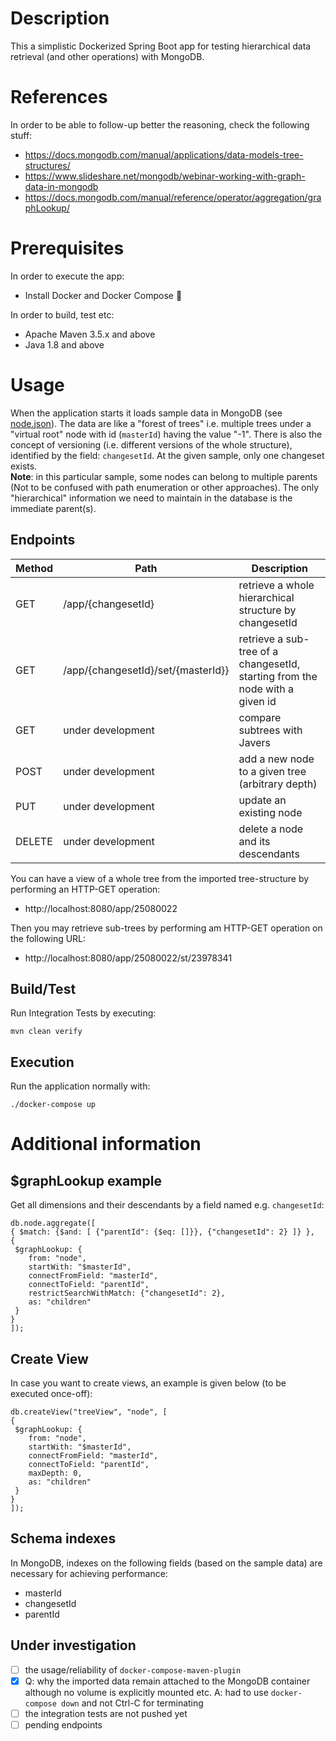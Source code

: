 # Description
This a simplistic Dockerized Spring Boot app for testing hierarchical data retrieval (and other operations) with MongoDB.

# References
In order to be able to follow-up better the reasoning, check the following stuff:
- https://docs.mongodb.com/manual/applications/data-models-tree-structures/
- https://www.slideshare.net/mongodb/webinar-working-with-graph-data-in-mongodb
- https://docs.mongodb.com/manual/reference/operator/aggregation/graphLookup/

# Prerequisites
In order to execute the app:
- Install Docker and Docker Compose :whale:

In order to build, test etc:
- Apache Maven 3.5.x and above
- Java 1.8 and above

# Usage
When the application starts it loads sample data in MongoDB (see [node.json](https://github.com/kmandalas/spring-mongodb-graphlookup/blob/master/mongo-init/data-import/node.json)).
The data are like a "forest of trees" i.e. multiple trees under a "virtual root" node with id (`masterId`) having the value "-1".
There is also the concept of versioning (i.e. different versions of the whole structure), identified by the field: `changesetId`. 
At the given sample, only one changeset exists.   
**Note**: in this particular sample, some nodes can belong to multiple parents (Not to be confused with path enumeration or other approaches). 
The only "hierarchical" information we need to maintain in the database is the immediate parent(s).

## Endpoints 

Method	| Path	| Description
------------- | ------------------------- | ------------- |
GET	| /app/{changesetId}	| retrieve a whole hierarchical structure by changesetId
GET	| /app/{changesetId}/set/{masterId}}	| retrieve a sub-tree of a changesetId, starting from the node with a given id
GET | under development | compare subtrees with Javers
POST | under development | add a new node to a given tree (arbitrary depth)
PUT | under development | update an existing node
DELETE | under development | delete a node and its descendants

You can have a view of a whole tree from the imported tree-structure by performing an HTTP-GET operation:
- http://localhost:8080/app/25080022

Then you may retrieve sub-trees by performing am HTTP-GET operation on the following URL:
- http://localhost:8080/app/25080022/st/23978341

## Build/Test
Run Integration Tests by executing:
```    
mvn clean verify
```
## Execution
Run the application normally with:
```
./docker-compose up
```
    
# Additional information

## $graphLookup example
Get all dimensions and their descendants by a field named e.g. `changesetId`:
```
db.node.aggregate([ 
{ $match: {$and: [ {"parentId": {$eq: []}}, {"changesetId": 2} ]} },
{
 $graphLookup: {
    from: "node",
    startWith: "$masterId",
    connectFromField: "masterId",
    connectToField: "parentId",
    restrictSearchWithMatch: {"changesetId": 2},
    as: "children"
 }
}
]);
```

## Create View
In case you want to create views, an example is given below (to be executed once-off):
```
db.createView("treeView", "node", [
{
 $graphLookup: {
    from: "node",
    startWith: "$masterId",
    connectFromField: "masterId",
    connectToField: "parentId",
    maxDepth: 0,
    as: "children"
 }
}
]);
```

## Schema indexes
In MongoDB, indexes on the following fields (based on the sample data) are necessary for achieving performance:
- masterId
- changesetId
- parentId

## Under investigation
- [ ] the usage/reliability of `docker-compose-maven-plugin`
- [x] Q: why the imported data remain attached to the MongoDB container although no volume is explicitly mounted etc. A: had to use `docker-compose down` and not Ctrl-C for terminating
- [ ] the integration tests are not pushed yet
- [ ] pending endpoints